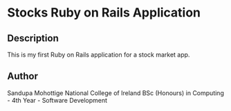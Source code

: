 # Stocks Ruby on Rails Application

## Description
This is my first Ruby on Rails application for a stock market app.

## Author
Sandupa Mohottige
National College of Ireland
BSc (Honours) in Computing - 4th Year - Software Development

